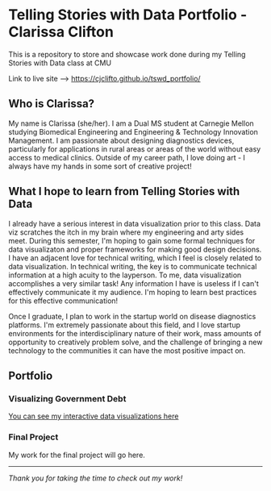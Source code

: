 # Telling Stories with Data Portfolio - Clarissa Clifton
This is a repository to store and showcase work done during my Telling Stories with Data class at CMU

Link to live site --> https://cjclifto.github.io/tswd_portfolio/

## Who is Clarissa?
My name is Clarissa (she/her). I am a Dual MS student at Carnegie Mellon studying Biomedical Engineering and Engineering & Technology Innovation Management. I am passionate about designing diagnostics devices, particularly for applications in rural areas or areas of the world without easy access to medical clinics. Outside of my career path, I love doing art - I always have my hands in some sort of creative project! 

## What I hope to learn from Telling Stories with Data
I already have a serious interest in data visualization prior to this class. Data viz scratches the itch in my brain where my engineering and arty sides meet. During this semester, I'm hoping to gain some formal techniques for data visualizaton and proper frameworks for making good design decisions. I have an adjacent love for technical writing, which I feel is closely related to data visualization. In technical writing, the key is to communicate technical information at a high acuity to the layperson. To me, data visualization accomplishes a very similar task! Any information I have is useless if I can't effectively communicate it my audience. I'm hoping to learn best practices for this effective communication!

Once I graduate, I plan to work in the startup world on disease diagnostics platforms. I'm extremely passionate about this field, and I love startup environments for the interdisciplinary nature of their work, mass amounts of opportunity to creatively problem solve, and the challenge of bringing a new technology to the communities it can have the most positive impact on.

## Portfolio
### Visualizing Government Debt
[You can see my interactive data visualizations here](/govt_debt.md)

### Final Project
My work for the final project will go here.



***
_Thank you for taking the time to check out my work!_
